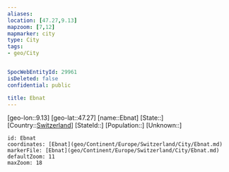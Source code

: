 ```yaml
---
aliases: 
location: [47.27,9.13]
mapzoom: [7,12] 
mapmarker: city 
type: City
tags:
- geo/City


SpocWebEntityId: 29961
isDeleted: false
confidential: public

title: Ebnat
---
```

[geo-lon::9.13]
[geo-lat::47.27]
[name::Ebnat]
[State::]
[Country::[Switzerland](geo/Continent/Europe/Switzerland.md)]
[StateId::]
[Population::]
[Unknown::]


```leaflet
id: Ebnat
coordinates: [Ebnat](geo/Continent/Europe/Switzerland/City/Ebnat.md)
markerFile: [Ebnat](geo/Continent/Europe/Switzerland/City/Ebnat.md)
defaultZoom: 11 
maxZoom: 18
```


